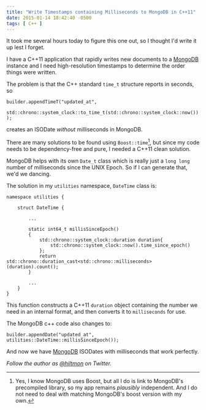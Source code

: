 ```yaml
---
title: "Write Timestamps containing Milliseconds to MongoDB in C++11"
date: 2015-01-14 18:42:40 -0500
tags: [ C++ ]
---
```


<span class="light">It took me several hours today to figure this one out, so I thought I'd write it up lest I forget.</span>

I have a C++11 application that rapidly writes new documents to a [MongoDB](http://www.mongodb.org) instance and I need high-resolution timestamps to determine the order things were written.

The problem is that the C++ standard `time_t` structure reports in seconds, so


```
builder.appendTimeT("updated_at",
		std::chrono::system_clock::to_time_t(std::chrono::system_clock::now())
);
```

creates an ISODate *without* milliseconds in MongoDB.

There are many solutions to be found using `Boost::time`[^1], but since my code needs to be dependency-free and pure, I needed a C++11 clean solution.

MongoDB helps with its own `Date_t` class which is really just a `long long` number of milliseconds since the UNIX Epoch. So if I can generate that, we'd we dancing.

The solution in my `utilities` namespace, `DateTime` class is:


```
namespace utilities {

	struct DateTime {

		...

		static int64_t millisSinceEpoch()
		{
			std::chrono::system_clock::duration duration{
				std::chrono::system_clock::now().time_since_epoch()
			};
			return std::chrono::duration_cast<std::chrono::milliseconds>(duration).count();
		}

		...
	}
}  
```

This function constructs a C++11 `duration` object containing the number we need in an internal format, and then converts it to `milliseconds` for use.

The MongoDB c++ code also changes to:

```
builder.appendDate("updated_at", utilities::DateTime::millisSinceEpoch());
```

And now we have [MongoDB](http://www.mongodb.org) ISODates with milliseconds that work perfectly.

*Follow the author as [@hiltmon](https://twitter.com/hiltmon) on Twitter.*

[^1]: Yes, I know MongoDB uses Boost, but all I do is link to MongoDB's precompiled library, so my app remains *plausibly* independent. And I do not need to deal with matching MongoDB's boost version with my own.
